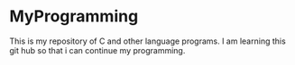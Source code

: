 # MyProgramming
This is my repository of C and other language programs.
I am learning this git hub so that i can continue my programming.
